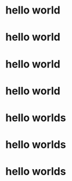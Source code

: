 # hello world
# hello world
# hello world
# hello world
# hello worlds
# hello worlds
# hello worlds

